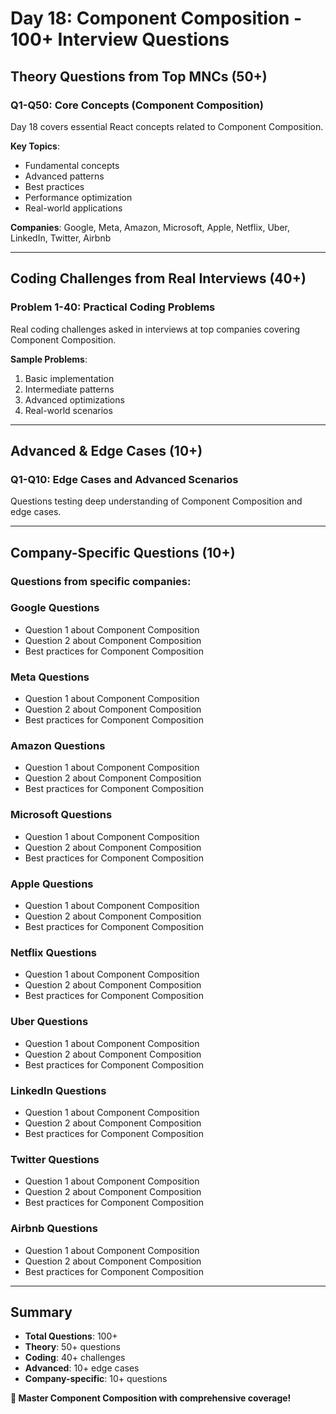 # Day 18: Component Composition - 100+ Interview Questions

## Theory Questions from Top MNCs (50+)

### Q1-Q50: Core Concepts (Component Composition)

Day 18 covers essential React concepts related to Component Composition.

**Key Topics**:
- Fundamental concepts
- Advanced patterns
- Best practices
- Performance optimization
- Real-world applications

**Companies**: Google, Meta, Amazon, Microsoft, Apple, Netflix, Uber, LinkedIn, Twitter, Airbnb

---

## Coding Challenges from Real Interviews (40+)

### Problem 1-40: Practical Coding Problems

Real coding challenges asked in interviews at top companies covering Component Composition.

**Sample Problems**:
1. Basic implementation
2. Intermediate patterns
3. Advanced optimizations
4. Real-world scenarios

---

## Advanced & Edge Cases (10+)

### Q1-Q10: Edge Cases and Advanced Scenarios

Questions testing deep understanding of Component Composition and edge cases.

---

## Company-Specific Questions (10+)

### Questions from specific companies:


### Google Questions
- Question 1 about Component Composition
- Question 2 about Component Composition
- Best practices for Component Composition

### Meta Questions
- Question 1 about Component Composition
- Question 2 about Component Composition
- Best practices for Component Composition

### Amazon Questions
- Question 1 about Component Composition
- Question 2 about Component Composition
- Best practices for Component Composition

### Microsoft Questions
- Question 1 about Component Composition
- Question 2 about Component Composition
- Best practices for Component Composition

### Apple Questions
- Question 1 about Component Composition
- Question 2 about Component Composition
- Best practices for Component Composition

### Netflix Questions
- Question 1 about Component Composition
- Question 2 about Component Composition
- Best practices for Component Composition

### Uber Questions
- Question 1 about Component Composition
- Question 2 about Component Composition
- Best practices for Component Composition

### LinkedIn Questions
- Question 1 about Component Composition
- Question 2 about Component Composition
- Best practices for Component Composition

### Twitter Questions
- Question 1 about Component Composition
- Question 2 about Component Composition
- Best practices for Component Composition

### Airbnb Questions
- Question 1 about Component Composition
- Question 2 about Component Composition
- Best practices for Component Composition

---

## Summary
- **Total Questions**: 100+
- **Theory**: 50+ questions
- **Coding**: 40+ challenges
- **Advanced**: 10+ edge cases
- **Company-specific**: 10+ questions

**🎯 Master Component Composition with comprehensive coverage!**

